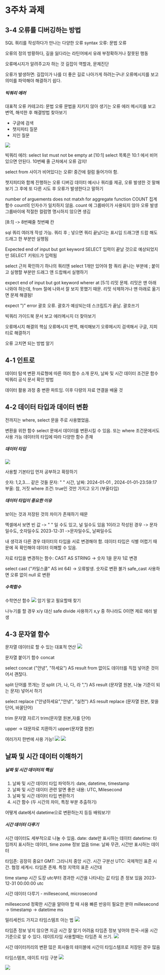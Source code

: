 
# 3주차 과제

## 3-4 오류를 디버깅하는 방법
SQL 쿼리를 작성하다가 만나는 다양한 오류
syntax 오류: 문법 오류

오류의 정의
방황하다, 길을 잃다라는 라틴어에서 유래
부정확하거나 잘못된 행동

오류메시지가 알려주고자 하는 것
길잡이 역할과, 문제진단

오류가 발생하면: 길잡이가 나를 더 좋은 길로 나아가게 하려는구나!
오류메시지를 보고 의미를 파악해야 해결하기 쉽다.

##### 빅쿼리 에러
대표적 오류 카테고리: 문법 오류
문법을 지키지 않아 생기는 오류
에러 메시지를 보고 변역, 해석한 후 해결방법 찾아보기
- 구글에 검색
- 챗지피티 질문
- 지인 질문

![](images/week3_01.png)

빅쿼리 에러:
select list must not be empty at [10:1]
select 목록은 10:1 에서 비어있으면 안된다.
10번째 줄 근처에서 오류 감지!

select from 사이가 비어있다는 오류! 중간에 컬럼 들어가야 함.

챗지피티와 함께 진행하는 오류 디버깅
 데이터 예시나 쿼리를 제공, 오류 발생한 것 말해보기
 그 후에 또 다른 시도 후 오류가 발생한다고 말하기

 number of arguements does not matxh for aggregate function COUNT
집계함수 count의 인자수가 일치하지 않음.
count 에 그룹바이가 사용되지 않아 오류 발생
그룹바이에 적절한 컬럼명 명시하지 않으면 생김

[8:1] -> 8번째줄 첫번째 칸

sql 쿼리 여러개 작성 가능. 쿼리 후 ; 넣으면 쿼리 끝났다는 표시임
드래그앤 드랍 해도 드래그 한 부분만 실행됨

Expected end of input but got keyword SELECT
입력이 끝날 것으로 예상되었지만 SELECT 키워드가 입력됨

select 근처 확인하기
하나의 쿼리엔 select 1개만 있어야 함
쿼리 끝나는 부분에 ; 붙이고 실행할 부분만 드래그 앤 드랍해서 실행하기

expect end of input but got keyword wherer at [5:1]
리밋 문제. 
리밋은 맨 아래 나와야 하는데, from 절에 나와서 잘 보지 못했기 때문.
리밋 삭제하거나 맨 아래로 옮기면 문제 해결됨!

expect ")" error
 괄호 오류. 괄호가 예상되는데 스크립트가 끝남. 괄호쓰기

 빅쿼리 가이드북 문서 보고 에러메시지 더 찾아보기


오류메시지 해결의 핵심
오류메시지 번역, 해석해보기
오류메시지 검색해서 구글, 지피티로 해결하기

오류 고치면 되는 방법 알기

## 4-1 인트로
데이터 탐색 변환
자료형에 따른 여러 함수 소개
문자, 날짜 및 시간 데이터
조건문 함수
빅쿼리 공식 문서 확인 방법

데이터 활용 과정 중 변환 파트임.
이후 다량의 자료 연결을 배울 것


## 4-2 데이터 타입과 데이터 변환
전까지는 where, select 문을 주로 사용했었음.

변환을 위한 함수
select 문에서 데이터를 변환시킬 수 있음.
또는 where 조건문에서도 사용 가능
데이터의 타입에 따라 다양한 함수 존재

##### 데이터 타입
![](images/week3_02.png)

 사용할 기본타입 먼저 공부하고 확장하기

 숫자: 1,2,3.... 같은 것들
 문자: " " 
 시간, 날짜: 2024-01-01 , 2024-01-01-23:59:17
 부울: 참, 거짓
 where 조건: true인 것만 가지고 오기 (부울타입)

##### 데이터 타입이 중요한 이유
보이는 것과 저장된 것의 차이가 존재하기 때문

멕셀에서 보면 빈 값 -> " " 일 수도 있고, 널 일수도 있음
1이라고 작성된 경우 -> 문자일수도, 숫자일수도
2023-12-31 ->문자일수도, 날짜일수도

내 생각과 다른 경우 데이터의 타입을 서로 변경해야 함.
데이터 타입은 식별 어렵기 때문에 꼭 확인해야 데이터 이해할 수 있음.

자료 타입을 변경하는 함수: CAST
AS STRING -> 숫자 1을 문자 1로 변경

select 
cast ("카일스쿨" AS int 64) -> 오류발생. 숫자로 변환 불가
safe_cast 사용하면 오류 없이 null 로 변환

##### 수학함수
수학연산 함수
![](images/week3_03.png)
암기 말고 필요할때 찾기

나누기를 할 경우 x/y 대신
safe divide 사용하기
x,y 중 하나라도 0이면 제로 에러 발생

## 4-3 문자열 함수
문자열 데이터로 할 수 있는 대표적 연산
![](images/week3_04.png)

문자열 붙이기 함수
concat

select
concat ("안녕", "하세요") AS result
from 없이도 데이터를 직접 넣어준 것이어서 괜찮다.

split
단어를 쪼개는 것
split (가, 나, 다, 라 ",") AS result
(문자열 원본, 나눌 기준이 되는 문자) 넣어서 하기

select 
replace ("안녕하세요","안녕", "실천") AS result
replace (문자열 원본, 찾을단어, 바꿀단어)

trim
문자열 자르기
trim(문자열 원본,자를 단어)

upper -> 대문자로 치환하기
upper(문자열 원본)

여러가지 한번에 사용 가능!
![](images/week3_05.png)
![](images/week3_06.png)

## 날짜 및 시간 데이터 이해하기

##### 날짜 및 시간 데이터의 핵심
1) 날짜 및 시간 데이터 타입 파악하기: date, datetime, timestamp
2) 날짜 및 시간 데이터 관련 알면 좋은 내용: UTC, Milesecond
3) 날짜 및 시간 데이터 타입 변환하기 
4) 시간 함수 (두 시간의 차이, 특정 부분 추출하기)

어떻게 date에서 datetime으로 변환하는지 등등 배워보기!

##### 시간 데이터 다루기
시간 데이터도 세부적으로 나눌 수 있음.
date: date만 표시하는 데이터
datetime: 타임까지 표시하는 데이터, time zome 정보 없음
time: 날짜 무관, 시간만 표시하는 데이터

타임존:
굉장히 중요!!
GMT: 그리니치 중앙 시간. 시간 구분선
UTC: 국제적인 표준 시간. 협정 세계시. 타임존 존재. 특정 지역의 표준 시간대

time stamp
시간 도장
utc부터 경과한 시간을 나타내는 값
타임 존 정보 있음
2023-12-31 00:00:00 utc

시간 데이터 다루기 - millesecond, microsecond

millesecond
정확한 시간을 알아야 할 때 사용
빠른 반응이 필요한 분야
millesecond -> timestamp -> datetime
ms

밀리세컨드 가지고 타임스템프 아는 법
![](images/week3_07.png)

타임존 정보 넣지 않으면 지금 시간 잘 알기 어려움
타임존 정보 넣어야 한국-서울 시간 기준으로 알 수 있다.
데이트타임 사용할때는 타임존 꼭 쓰기.
![](images/week3_08.png)

시간 데이터끼리의 변환
많은 회사들의 테이블에 시간이 타임스템프로 저장된 경우 많음

타임스템프, 데이트 타임 구분
![](images/week3_09.png)

![](images/week3_10.png)


